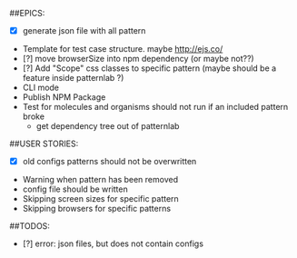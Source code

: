 ##EPICS:
* [x] generate json file with all pattern
* Template for test case structure. maybe http://ejs.co/
* [?] move browserSize into npm dependency (or maybe not??)
* [?] Add "Scope" css classes to specific pattern (maybe should be a feature inside patternlab ?)
* CLI mode
* Publish NPM Package
* Test for molecules and organisms should not run if an included pattern broke
    * get dependency tree out of patternlab

##USER STORIES: 
* [x] old configs patterns should not be overwritten
* Warning when pattern has been removed
* config file should be written
* Skipping screen sizes for specific pattern
* Skipping browsers for specific patterns

##TODOS:

* [?] error: json files, but does not contain configs